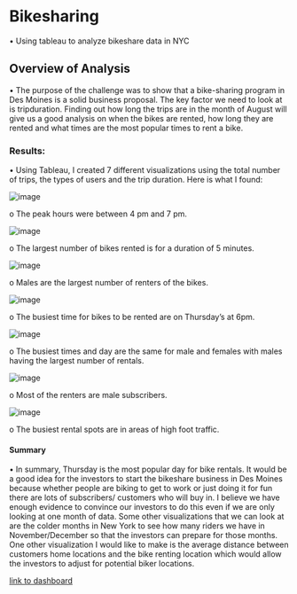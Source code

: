 # Bikesharing
•	Using tableau to analyze bikeshare data in NYC

## Overview of Analysis
•	The purpose of the challenge was to show that a bike-sharing program in Des Moines is a solid business proposal. The key factor we need to look at is tripduration. Finding out how long the trips are in the month of August will give us a good analysis on when the bikes are rented, how long they are rented and what times are the most popular times to rent a bike.

### Results:
•	Using Tableau, I created 7 different visualizations using the total number of trips, the types of users and the trip duration. Here is what I found:

![image](https://user-images.githubusercontent.com/78935982/121963825-43875900-cd30-11eb-828b-9ed3654fd674.png)


o	The peak hours were between 4 pm and 7 pm.

![image](https://user-images.githubusercontent.com/78935982/121963918-61ed5480-cd30-11eb-8fd7-4e1b7bf81051.png)


o	The largest number of bikes rented is for a duration of 5 minutes.

![image](https://user-images.githubusercontent.com/78935982/121963961-72053400-cd30-11eb-889a-044e86b82099.png)


o	Males are the largest number of renters of the bikes.

![image](https://user-images.githubusercontent.com/78935982/121963984-79c4d880-cd30-11eb-8204-f98fe165b638.png)


o	The busiest time for bikes to be rented are on Thursday’s at 6pm.

![image](https://user-images.githubusercontent.com/78935982/121964014-82b5aa00-cd30-11eb-98ce-458a76a63b27.png)


o	The busiest times and day are the same for male and females with males having the largest number of rentals.

![image](https://user-images.githubusercontent.com/78935982/121964031-8812f480-cd30-11eb-8d93-7321178cefbb.png)


o	Most of the renters are male subscribers.

![image](https://user-images.githubusercontent.com/78935982/121964047-8f3a0280-cd30-11eb-97a0-ab4868ac820d.png)


o	The busiest rental spots are in areas of high foot traffic.

#### Summary
•	In summary, Thursday is the most popular day for bike rentals. It would be a good idea for the investors to start the bikeshare business in Des Moines because whether people are biking to get to work or just doing it for fun there are lots of subscribers/ customers who will buy in. I believe we have enough evidence to convince our investors to do this even if we are only looking at one month of data. Some other visualizations that we can look at are the colder months in New York to see how many riders we have in November/December so that the investors can prepare for those months. One other visualization I would like to make is the average distance between customers home locations and the bike renting location which would allow the investors to adjust for potential biker locations.

[link to dashboard]("https://public.tableau.com/app/profile/steven.garza5365/viz/NYCCitibikeChallenge_16236984154760/NYCCitiBikeChallengeStory")
